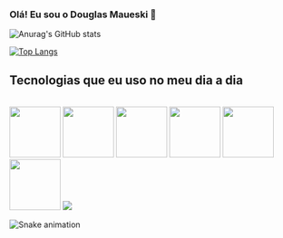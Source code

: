 ### Olá! Eu sou o Douglas Maueski 👋

![Anurag's GitHub stats](https://github-readme-stats.vercel.app/api?username=anuraghazra&count_private=true)


[![Top Langs](https://github-readme-stats.vercel.app/api/top-langs/?username=anuraghazra&layout=compact)](https://github.com/anuraghazra/github-readme-stats)

## Tecnologias que eu uso no meu dia a dia
<div style="display: inline_block"><br/>
  <img height="90cm" src="https://cdn.jsdelivr.net/gh/devicons/devicon/icons/html5/html5-original-wordmark.svg" />
  <img height="90cm" src="https://cdn.jsdelivr.net/gh/devicons/devicon/icons/css3/css3-original-wordmark.svg" />
  <img height="90cm" src="https://cdn.jsdelivr.net/gh/devicons/devicon/icons/javascript/javascript-original.svg" />
  <img height="90cm" src="https://cdn.jsdelivr.net/gh/devicons/devicon/icons/typescript/typescript-original.svg" />
  <img height="90cm" src="https://cdn.jsdelivr.net/gh/devicons/devicon/icons/nodejs/nodejs-original-wordmark.svg" />
  <img height="90cm" src="https://cdn.jsdelivr.net/gh/devicons/devicon/icons/react/react-original.svg" /> 
  <img heigth="90cm" src="https://cdn.jsdelivr.net/gh/devicons/devicon/icons/bulma/bulma-plain.svg" />
            
  ![Snake animation](https://github.com/jrxr/jrxr/blob/output/github-contribution-grid-snake.svg)
</div> 


